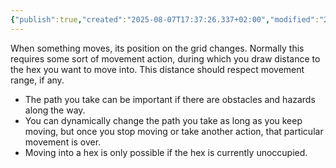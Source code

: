 ```yaml
---
{"publish":true,"created":"2025-08-07T17:37:26.337+02:00","modified":"2025-08-07T18:41:47.059+02:00","cssclasses":""}
---
```


When something moves, its position on the grid changes. Normally this requires some sort of movement action, during which you draw distance to the hex you want to move into. This distance should respect movement range, if any.
- The path you take can be important if there are obstacles and hazards along the way.
- You can dynamically change the path you take as long as you keep moving, but once you stop moving or take another action, that particular movement is over.
- Moving into a hex is only possible if the hex is currently unoccupied.